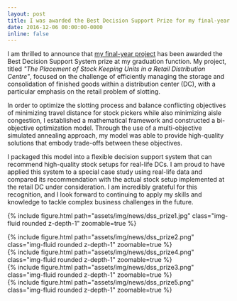 ```yaml
---
layout: post
title: I was awarded the Best Decision Support Prize for my final-year Industrial Engineering project
date: 2016-12-06 00:00:00-0000
inline: false
---
```


I am thrilled to announce that [my final-year project](https://sunore.co.za/wp-content/uploads/2017/02/SA_vanHeerden.pdf) has been awarded the Best Decision Support System prize at my graduation function. My project, titled *"The Placement of Stock Keeping Units in a Retail Distribution Centre"*, focused on the challenge of efficiently managing the storage and consolidation of finished goods within a distribution center (DC), with a particular emphasis on the retail problem of slotting.

In order to optimize the slotting process and balance conflicting objectives of minimizing travel distance for stock pickers while also minimizing aisle congestion, I established a mathematical framework and constructed a bi-objective optimization model. Through the use of a multi-objective simulated annealing approach, my model was able to provide high-quality solutions that embody trade-offs between these objectives.

I packaged this model into a flexible decision support system that can recommend high-quality stock setups for real-life DCs. I am proud to have applied this system to a special case study using real-life data and compared its recommendation with the actual stock setup implemented at the retail DC under consideration. I am incredibly grateful for this recognition, and I look forward to continuing to apply my skills and knowledge to tackle complex business challenges in the future.

{% include figure.html path="assets/img/news/dss_prize1.jpg" class="img-fluid rounded z-depth-1" zoomable=true %}
<div class="row mt-3">
    <div class="col-sm mt-3 mt-md-0">
        {% include figure.html path="assets/img/news/dss_prize2.png" class="img-fluid rounded z-depth-1" zoomable=true %}
    </div>
    <div class="col-sm mt-3 mt-md-0">
        {% include figure.html path="assets/img/news/dss_prize4.png" class="img-fluid rounded z-depth-1" zoomable=true %}
    </div>
</div>
<div class="row mt-3">
    <div class="col-sm mt-3 mt-md-0">
        {% include figure.html path="assets/img/news/dss_prize3.png" class="img-fluid rounded z-depth-1" zoomable=true %}
    </div>
    <div class="col-sm mt-3 mt-md-0">
        {% include figure.html path="assets/img/news/dss_prize5.png" class="img-fluid rounded z-depth-1" zoomable=true %}
    </div>
</div>
